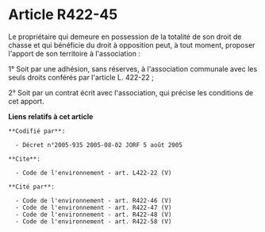 # Article R422-45

Le propriétaire qui demeure en possession de la totalité de son droit de chasse et qui bénéficie du droit à opposition peut,
à tout moment, proposer l'apport de son territoire à l'association : 

1° Soit par une adhésion, sans réserves, à l'association communale avec les seuls droits conférés par l'article L. 422-22 ; 

2° Soit par un contrat écrit avec l'association, qui précise les conditions de cet apport.

**Liens relatifs à cet article**

	**Codifié par**:

	  - Décret n°2005-935 2005-08-02 JORF 5 août 2005

	**Cite**:

	  - Code de l'environnement - art. L422-22 (V)

	**Cité par**:

	  - Code de l'environnement - art. R422-46 (V)
	  - Code de l'environnement - art. R422-47 (V)
	  - Code de l'environnement - art. R422-48 (V)
	  - Code de l'environnement - art. R422-58 (V)
